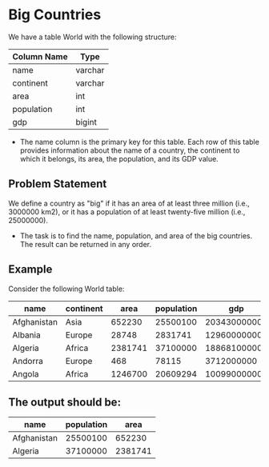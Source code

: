 # Big Countries
We have a table World with the following structure:

| Column Name | Type    |
|-------------|---------|
| name        | varchar |
| continent   | varchar |
| area        | int     |
| population  | int     |
| gdp         | bigint  |

+ The name column is the primary key for this table. Each row of this table provides information about the name of a country, the continent to which it belongs, its area, the population, and its GDP value.

## Problem Statement
 We define a country as "big" if it has an area of at least three million (i.e., 3000000 km2), or it has a population of at least twenty-five million (i.e., 25000000).

+ The task is to find the name, population, and area of the big countries. The result can be returned in any order.

## Example
Consider the following World table:

| name        | continent | area    | population | gdp          |
|-------------|-----------|---------|------------|--------------|
| Afghanistan | Asia      | 652230  | 25500100   | 20343000000  |
| Albania     | Europe    | 28748   | 2831741    | 12960000000  |
| Algeria     | Africa    | 2381741 | 37100000   | 188681000000 |
| Andorra     | Europe    | 468     | 78115      | 3712000000   |
| Angola      | Africa    | 1246700 | 20609294   | 100990000000 |

## The output should be:

| name        | population | area    |
|-------------|------------|---------|
| Afghanistan | 25500100   | 652230  |
| Algeria     | 37100000   | 2381741 |